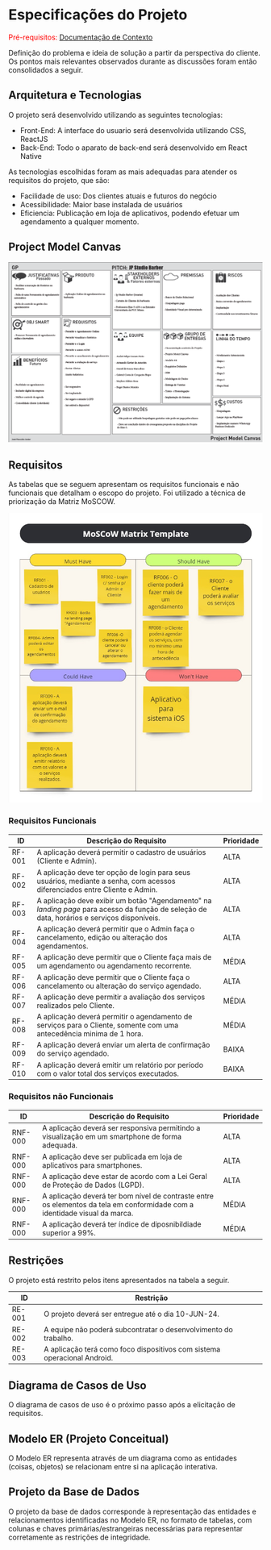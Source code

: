 # Especificações do Projeto

<span style="color:red">Pré-requisitos: <a href="1-Documentação de Contexto.md"> Documentação de Contexto</a></span>

Definição do problema e ideia de solução a partir da perspectiva do cliente. Os pontos mais relevantes observados durante as discussões foram então consolidados a seguir.

## Arquitetura e Tecnologias

O projeto será desenvolvido utilizando as seguintes tecnologias:

- Front-End: A interface do usuario será desenvolvida utilizando CSS, ReactJS
- Back-End: Todo o aparato de back-end será desenvolvido em React Native

As tecnologias escolhidas foram as mais adequadas para atender os requisitos do projeto, que são:

- Facilidade de uso: Dos clientes atuais e futuros do negócio
- Acessibilidade: Maior base instalada de usuários
- Eficiencia: Publicação em loja de aplicativos, podendo efetuar um agendamento a qualquer momento.

## Project Model Canvas



<img width="1102" alt="image" src="./img/project model canvas.png">


## Requisitos

As tabelas que se seguem apresentam os requisitos funcionais e não funcionais que detalham o escopo do projeto.
Foi utilizado a técnica de priorização da Matriz MoSCOW.

<img src="./img/MoSCoW Method.jpg">

### Requisitos Funcionais

|ID    | Descrição do Requisito  | Prioridade |
|------|-----------------------------------------|----|
|RF-001| A aplicação deverá permitir o cadastro de usuários (Cliente e Admin).| ALTA | 
|RF-002| A aplicação deve ter opção de login para seus usuários, mediante a senha, com acessos diferenciados entre Cliente e Admin. | ALTA |
|RF-003| A aplicação deve exibir um botão "Agendamento" na <i>landing page</i> para acesso da função de seleção de data, horários e serviços disponíveis. | ALTA |
|RF-004| A aplicação deverá permitir que o Admin faça o cancelamento, edição ou alteração dos agendamentos. | ALTA |
|RF-005| A aplicação deve permitir que o Cliente faça mais de um agendamento ou agendamento recorrente. | MÉDIA |
|RF-006| A aplicação deve permitir que o Cliente faça o cancelamento ou alteração do serviço agendado. | ALTA |
|RF-007| A aplicação deve permitir a avaliação dos serviços realizados pelo Cliente. | MÉDIA |
|RF-008| A aplicação deverá permitir o agendamento de serviços para o Cliente, somente com uma antecedência minima de 1 hora. | MÉDIA |
|RF-009| A aplicação deverá enviar um alerta de confirmação do serviço agendado. | BAIXA |
|RF-010| A aplicação deverá emitir um relatório por período com o valor total dos serviços executados. | BAIXA |


### Requisitos não Funcionais

|ID     | Descrição do Requisito  |Prioridade |
|-------|-------------------------|----|
|RNF-000| A aplicação deverá ser responsiva permitindo a visualização em um smartphone de forma adequada. |  ALTA | 
|RNF-000| A aplicação deve ser publicada em loja de aplicativos para smartphones.|  ALTA |
|RNF-000| A aplicação deve estar de acordo com a Lei Geral de Proteção de Dados (LGPD).|  ALTA |
|RNF-000| A aplicação deverá ter bom nível de contraste entre os elementos da tela em conformidade com a identidade visual da marca.|  MÉDIA |
|RNF-000| A aplicação deverá ter índice de diposnibildiade superior a 99%.|  MÉDIA |


## Restrições

O projeto está restrito pelos itens apresentados na tabela a seguir.

|ID| Restrição                                             |
|--|-------------------------------------------------------|
|RE-001| O projeto deverá ser entregue até o dia 10-JUN-24. |
|RE-002| A equipe não poderá subcontratar o desenvolvimento do trabalho.       |
|RE-003| A aplicação terá como foco dispositivos com sistema operacional Android.|



## Diagrama de Casos de Uso

O diagrama de casos de uso é o próximo passo após a elicitação de requisitos.

## Modelo ER (Projeto Conceitual)

O Modelo ER representa através de um diagrama como as entidades (coisas, objetos) se relacionam entre si na aplicação interativa.

## Projeto da Base de Dados

O projeto da base de dados corresponde à representação das entidades e relacionamentos identificadas no Modelo ER, no formato de tabelas, com colunas e chaves primárias/estrangeiras necessárias para representar corretamente as restrições de integridade.
